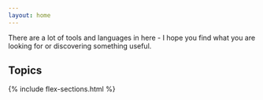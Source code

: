 ```yaml
---
layout: home
---
```


There are a lot of tools and languages in here - I hope you find what you are looking for or discovering something
useful.

## Topics

{% include flex-sections.html %}
